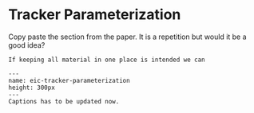 # Tracker Parameterization


Copy paste the section from the paper. It is a repetition but would it be a good idea?

```{tip}
If keeping all material in one place is intended we can
```

```{figure} ./images/eic-tracker-parameterization.png
---
name: eic-tracker-parameterization
height: 300px
---
Captions has to be updated now.
```
